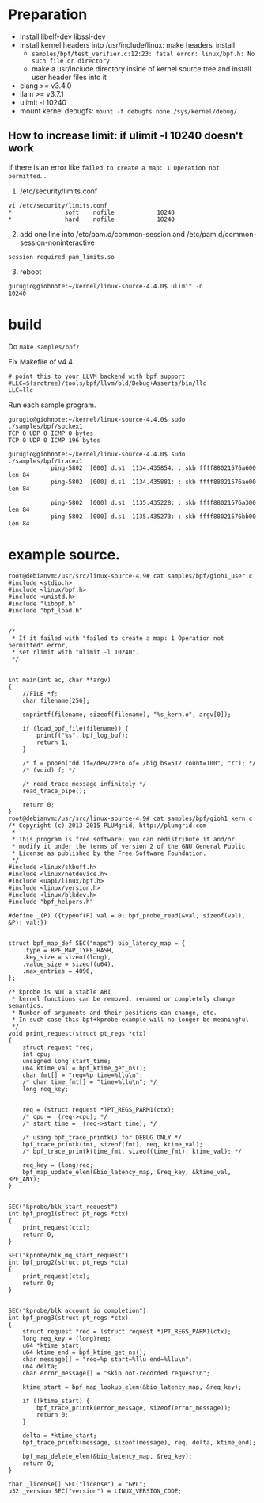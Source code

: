 

# Preparation
* install libelf-dev libssl-dev
* install kernel headers into /usr/include/linux: make headers_install
  * ``samples/bpf/test_verifier.c:12:23: fatal error: linux/bpf.h: No such file or directory``
  * make a usr/include directory inside of kernel source tree and install user header files into it
* clang >= v3.4.0
* llam >= v3.7.1
* ulimit -l 10240
* mount kernel debugfs: ``mount -t debugfs none /sys/kernel/debug/``

## How to increase limit: if ulimit -l 10240 doesn't work

If there is an error like ``failed to create a map: 1 Operation not permitted``...

1. /etc/security/limits.conf 
```
vi /etc/security/limits.conf 
*               soft    nofile            10240
*               hard    nofile            10240
```
2. add one line into /etc/pam.d/common-session and /etc/pam.d/common-session-noninteractive 
```
session required pam_limits.so
```
3. reboot
```
gurugio@giohnote:~/kernel/linux-source-4.4.0$ ulimit -n
10240
```

# build

Do ``make samples/bpf/``

Fix Makefile of v4.4
```
# point this to your LLVM backend with bpf support
#LLC=$(srctree)/tools/bpf/llvm/bld/Debug+Asserts/bin/llc
LLC=llc
```

Run each sample program.
```
gurugio@giohnote:~/kernel/linux-source-4.4.0$ sudo ./samples/bpf/sockex1
TCP 0 UDP 0 ICMP 0 bytes
TCP 0 UDP 0 ICMP 196 bytes
```
```
gurugio@giohnote:~/kernel/linux-source-4.4.0$ sudo ./samples/bpf/tracex1
            ping-5802  [000] d.s1  1134.435854: : skb ffff88021576a600 len 84
            ping-5802  [000] d.s1  1134.435881: : skb ffff88021576ae00 len 84

            ping-5802  [000] d.s1  1135.435228: : skb ffff88021576a300 len 84
            ping-5802  [000] d.s1  1135.435273: : skb ffff88021576bb00 len 84
```

# example source.

```
root@debianvm:/usr/src/linux-source-4.9# cat samples/bpf/gioh1_user.c
#include <stdio.h>
#include <linux/bpf.h>
#include <unistd.h>
#include "libbpf.h"
#include "bpf_load.h"


/*
 * If it failed with "failed to create a map: 1 Operation not permitted" error,
 * set rlimit with "ulimit -l 10240".
 */


int main(int ac, char **argv)
{
	//FILE *f;
	char filename[256];

	snprintf(filename, sizeof(filename), "%s_kern.o", argv[0]);

	if (load_bpf_file(filename)) {
		printf("%s", bpf_log_buf);
		return 1;
	}

	/* f = popen("dd if=/dev/zero of=./big bs=512 count=100", "r"); */
	/* (void) f; */

	/* read trace message infinitely */
	read_trace_pipe();
	
	return 0;
}
root@debianvm:/usr/src/linux-source-4.9# cat samples/bpf/gioh1_kern.c
/* Copyright (c) 2013-2015 PLUMgrid, http://plumgrid.com
 *
 * This program is free software; you can redistribute it and/or
 * modify it under the terms of version 2 of the GNU General Public
 * License as published by the Free Software Foundation.
 */
#include <linux/skbuff.h>
#include <linux/netdevice.h>
#include <uapi/linux/bpf.h>
#include <linux/version.h>
#include <linux/blkdev.h>
#include "bpf_helpers.h"

#define _(P) ({typeof(P) val = 0; bpf_probe_read(&val, sizeof(val), &P); val;})


struct bpf_map_def SEC("maps") bio_latency_map = {
	.type = BPF_MAP_TYPE_HASH,
	.key_size = sizeof(long),
	.value_size = sizeof(u64),
	.max_entries = 4096,
};

/* kprobe is NOT a stable ABI
 * kernel functions can be removed, renamed or completely change semantics.
 * Number of arguments and their positions can change, etc.
 * In such case this bpf+kprobe example will no longer be meaningful
 */
void print_request(struct pt_regs *ctx)
{
	struct request *req;
	int cpu;
	unsigned long start_time;
	u64 ktime_val = bpf_ktime_get_ns();
	char fmt[] = "req=%p time=%llu\n";
	/* char time_fmt[] = "time=%llu\n"; */
	long req_key;
	

	req = (struct request *)PT_REGS_PARM1(ctx);
	/* cpu = _(req->cpu); */
	/* start_time = _(req->start_time); */
	
	/* using bpf_trace_printk() for DEBUG ONLY */
	bpf_trace_printk(fmt, sizeof(fmt), req, ktime_val);
	/* bpf_trace_printk(time_fmt, sizeof(time_fmt), ktime_val); */

	req_key = (long)req;
	bpf_map_update_elem(&bio_latency_map, &req_key, &ktime_val, BPF_ANY);
}


SEC("kprobe/blk_start_request")
int bpf_prog1(struct pt_regs *ctx)
{
	print_request(ctx);
	return 0;
}

SEC("kprobe/blk_mq_start_request")
int bpf_prog2(struct pt_regs *ctx)
{
	print_request(ctx);
	return 0;
}


SEC("kprobe/blk_account_io_completion")
int bpf_prog3(struct pt_regs *ctx)
{
	struct request *req = (struct request *)PT_REGS_PARM1(ctx);
	long req_key = (long)req;
	u64 *ktime_start;
	u64 ktime_end = bpf_ktime_get_ns();
	char message[] = "req=%p start=%llu end=%llu\n";
	u64 delta;
	char error_message[] = "skip not-recorded request\n";
	
	ktime_start = bpf_map_lookup_elem(&bio_latency_map, &req_key);

	if (!ktime_start) {
		bpf_trace_printk(error_message, sizeof(error_message));
		return 0;
	}
	
	delta = *ktime_start;
	bpf_trace_printk(message, sizeof(message), req, delta, ktime_end);
	
	bpf_map_delete_elem(&bio_latency_map, &req_key);
	return 0;
}

char _license[] SEC("license") = "GPL";
u32 _version SEC("version") = LINUX_VERSION_CODE;
```
